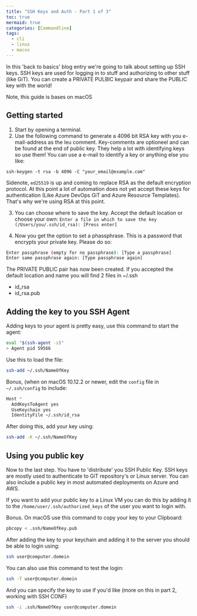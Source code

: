 ```yaml
---
title: "SSH Keys and Auth - Part 1 of 3"
toc: true
mermaid: true
categories: [Commandline]
tags:
  - cli
  - linux
  - macos
---
```


In this 'back to basics' blog entry we're going to talk about setting up SSH keys. SSH keys are used for logging in to stuff and authorizing to other stuff (like GiT). You can create a PRIVATE PULBIC keypair and share the PUBLIC key with the world!

Note, this guide is bases on macOS

## Getting started
1. Start by opening a terminal.
2. Use the following command to generate a 4096 bit RSA key with you e-mail-address as the leu comment. Key-comments are optioneel and can be found at the end of public key. They help a lot with identifying keys so use them! You can use a e-mail to identify a key or anything else you like:

`ssh-keygen -t rsa -b 4096 -C "your_email@example.com"`

Sidenote, `ed25519` is up and coming to replace RSA as the default encryption protocol. At this point a lot of automation does not yet accept these keys for authentication (Like Azure DevOps GiT and Azure Resource Templates). That's why we're using RSA at this point.

3. You can choose where to save the key. Accept the default location or choose your own:
`Enter a file in which to save the key (/Users/you/.ssh/id_rsa): [Press enter]`

4. Now you get the option to set a phassphrase. This is a password that encrypts your private key. Please do so:
```bash
Enter passphrase (empty for no passphrase): [Type a passphrase]
Enter same passphrase again: [Type passphrase again]
```

The PRIVATE PUBLIC pair has now been created. If you accepted the default location and name you will find 2 files in ~/.ssh

* id_rsa
* id_rsa.pub

## Adding the key to you SSH Agent
Adding keys to your agent is pretty easy, use this command to start the agent:

```bash
eval "$(ssh-agent -s)"
> Agent pid 59566
```

Use this to load the file:

```bash
ssh-add ~/.ssh/NameOfKey
```

Bonus, (when on macOS 10.12.2 or newer, edit the `config` file in `~/.ssh/config` to include:

```bash
Host *
  AddKeysToAgent yes
  UseKeychain yes
  IdentityFile ~/.ssh/id_rsa
```

After doing this, add your key using:

```bash
ssh-add -K ~/.ssh/NameOfKey
```

## Using you public key
Now to the last step. You have to 'distribute' you SSH Public Key. SSH keys are mostly used to authenticate to GiT repository's or Linux server. You can also include a public key in most automated deployments on Azure and AWS.

If you want to add your public key to a Linux VM you can do this by adding it to the `/home/user/.ssh/authorized_keys` of the user you want to login with. 

Bonus. On macOS use this command to copy your key to your Clipboard:

```bash
pbcopy < .ssh/NameOfKey.pub
```

After adding the key to your keychain and adding it to the server you should be able to login using:
```bash
ssh user@computer.domein
```

You can also use this command to test the login:
```bash
ssh -T user@computer.domein
```

And you can specify the key to use if you'd like (more on this in part 2, working with SSH CONF)
```bash
ssh -i .ssh/NameOfKey user@computer.domein
```